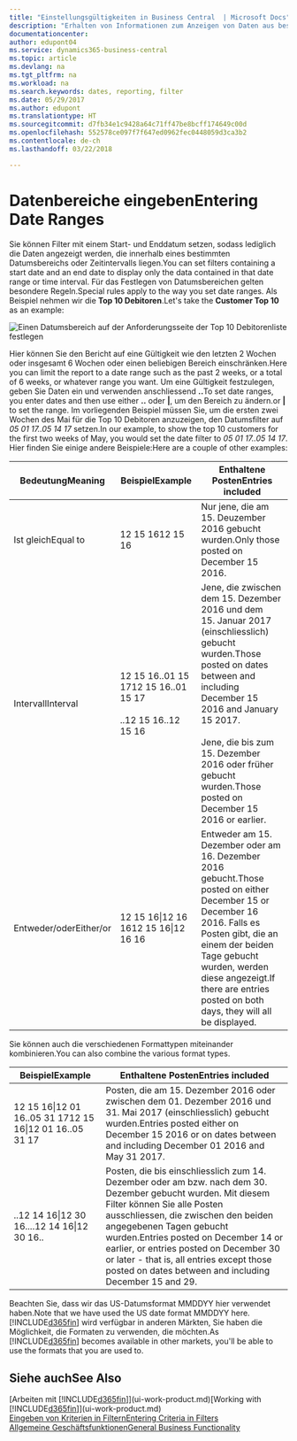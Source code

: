 ```yaml
---
title: "Einstellungsgültigkeiten in Business Central  | Microsoft Docs"
description: "Erhalten von Informationen zum Anzeigen von Daten aus bestimmten Zeiträumen mithilfe von Business Central"
documentationcenter: 
author: edupont04
ms.service: dynamics365-business-central
ms.topic: article
ms.devlang: na
ms.tgt_pltfrm: na
ms.workload: na
ms.search.keywords: dates, reporting, filter
ms.date: 05/29/2017
ms.author: edupont
ms.translationtype: HT
ms.sourcegitcommit: d7fb34e1c9428a64c71ff47be8bcff174649c00d
ms.openlocfilehash: 552578ce097f7f647ed0962fec0448059d3ca3b2
ms.contentlocale: de-ch
ms.lasthandoff: 03/22/2018

---
```

# <a name="entering-date-ranges"></a><span data-ttu-id="983e0-103">Datenbereiche eingeben</span><span class="sxs-lookup"><span data-stu-id="983e0-103">Entering Date Ranges</span></span> 
<span data-ttu-id="983e0-104">Sie können Filter mit einem Start- und Enddatum setzen, sodass lediglich die Daten angezeigt werden, die innerhalb eines bestimmten Datumsbereichs oder Zeitintervalls liegen.</span><span class="sxs-lookup"><span data-stu-id="983e0-104">You can set filters containing a start date and an end date to display only the data contained in that date range or time interval.</span></span> <span data-ttu-id="983e0-105">Für das Festlegen von Datumsbereichen gelten besondere Regeln.</span><span class="sxs-lookup"><span data-stu-id="983e0-105">Special rules apply to the way you set date ranges.</span></span> <span data-ttu-id="983e0-106">Als Beispiel nehmen wir die **Top 10 Debitoren**.</span><span class="sxs-lookup"><span data-stu-id="983e0-106">Let's take the **Customer Top 10** as an example:</span></span>

![Einen Datumsbereich auf der Anforderungsseite der Top 10 Debitorenliste festlegen](./media/ui-enter-date-ranges/customer-top10-list.png)

<span data-ttu-id="983e0-108">Hier können Sie den Bericht auf eine Gültigkeit wie den letzten 2 Wochen oder insgesamt 6 Wochen oder einen beliebigen Bereich einschränken.</span><span class="sxs-lookup"><span data-stu-id="983e0-108">Here you can limit the report to a date range such as the past 2 weeks, or a total of 6 weeks, or whatever range you want.</span></span> <span data-ttu-id="983e0-109">Um eine Gültigkeit festzulegen, geben Sie Daten ein und verwenden anschliessend **..**</span><span class="sxs-lookup"><span data-stu-id="983e0-109">To set date ranges, you enter dates and then use either **..**</span></span> <span data-ttu-id="983e0-110">oder **|**, um den Bereich zu ändern.</span><span class="sxs-lookup"><span data-stu-id="983e0-110">or **|** to set the range.</span></span> <span data-ttu-id="983e0-111">Im vorliegenden Beispiel müssen Sie, um die ersten zwei Wochen des Mai für die Top 10 Debitoren anzuzeigen, den Datumsfilter auf *05 01 17..05 14 17* setzen.</span><span class="sxs-lookup"><span data-stu-id="983e0-111">In our example, to show the top 10 customers for the first two weeks of May, you would set the date filter to *05 01 17..05 14 17*.</span></span>
<span data-ttu-id="983e0-112">Hier finden Sie einige andere Beispiele:</span><span class="sxs-lookup"><span data-stu-id="983e0-112">Here are a couple of other examples:</span></span>

| <span data-ttu-id="983e0-113">Bedeutung</span><span class="sxs-lookup"><span data-stu-id="983e0-113">Meaning</span></span> | <span data-ttu-id="983e0-114">Beispiel</span><span class="sxs-lookup"><span data-stu-id="983e0-114">Example</span></span> | <span data-ttu-id="983e0-115">Enthaltene Posten</span><span class="sxs-lookup"><span data-stu-id="983e0-115">Entries included</span></span> |
|---|---|---|
|<span data-ttu-id="983e0-116">Ist gleich</span><span class="sxs-lookup"><span data-stu-id="983e0-116">Equal to</span></span>| <span data-ttu-id="983e0-117">12 15 16</span><span class="sxs-lookup"><span data-stu-id="983e0-117">12 15 16</span></span> |<span data-ttu-id="983e0-118">Nur jene, die am 15. Deuzember 2016 gebucht wurden.</span><span class="sxs-lookup"><span data-stu-id="983e0-118">Only those posted on December 15 2016.</span></span>|
|<span data-ttu-id="983e0-119">Intervall</span><span class="sxs-lookup"><span data-stu-id="983e0-119">Interval</span></span>| <span data-ttu-id="983e0-120">12 15 16..01 15 17</span><span class="sxs-lookup"><span data-stu-id="983e0-120">12 15 16..01 15 17</span></span><br /><br /><span data-ttu-id="983e0-121">..12 15 16</span><span class="sxs-lookup"><span data-stu-id="983e0-121">..12 15 16</span></span>|<span data-ttu-id="983e0-122">Jene, die zwischen dem 15. Dezember 2016 und dem 15. Januar 2017 (einschliesslich) gebucht wurden.</span><span class="sxs-lookup"><span data-stu-id="983e0-122">Those posted on dates between and including December 15 2016 and January 15 2017.</span></span><br /><br /><span data-ttu-id="983e0-123">Jene, die bis zum 15. Dezember 2016 oder früher gebucht wurden.</span><span class="sxs-lookup"><span data-stu-id="983e0-123">Those posted on December 15 2016 or earlier.</span></span>|
|<span data-ttu-id="983e0-124">Entweder/oder</span><span class="sxs-lookup"><span data-stu-id="983e0-124">Either/or</span></span>|<span data-ttu-id="983e0-125">12 15 16&#124;12 16 16</span><span class="sxs-lookup"><span data-stu-id="983e0-125">12 15 16&#124;12 16 16</span></span>|<span data-ttu-id="983e0-126">Entweder am 15. Dezember oder am 16. Dezember 2016 gebucht.</span><span class="sxs-lookup"><span data-stu-id="983e0-126">Those posted on either December 15 or December 16 2016.</span></span> <span data-ttu-id="983e0-127">Falls es Posten gibt, die an einem der beiden Tage gebucht wurden, werden diese angezeigt.</span><span class="sxs-lookup"><span data-stu-id="983e0-127">If there are entries posted on both days, they will all be displayed.</span></span>|

<span data-ttu-id="983e0-128">Sie können auch die verschiedenen Formattypen miteinander kombinieren.</span><span class="sxs-lookup"><span data-stu-id="983e0-128">You can also combine the various format types.</span></span>

| <span data-ttu-id="983e0-129">Beispiel</span><span class="sxs-lookup"><span data-stu-id="983e0-129">Example</span></span> | <span data-ttu-id="983e0-130">Enthaltene Posten</span><span class="sxs-lookup"><span data-stu-id="983e0-130">Entries included</span></span> |
|---|---|
|<span data-ttu-id="983e0-131">12 15 16&#124;12 01 16..05 31 17</span><span class="sxs-lookup"><span data-stu-id="983e0-131">12 15 16&#124;12 01 16..05 31 17</span></span> | <span data-ttu-id="983e0-132">Posten, die am 15. Dezember 2016 oder zwischen dem 01. Dezember 2016 und 31. Mai 2017 (einschliesslich) gebucht wurden.</span><span class="sxs-lookup"><span data-stu-id="983e0-132">Entries posted either on December 15 2016 or on dates between and including December 01 2016 and May 31 2017.</span></span> |
|<span data-ttu-id="983e0-133">..12 14 16&#124;12 30 16..</span><span class="sxs-lookup"><span data-stu-id="983e0-133">..12 14 16&#124;12 30 16..</span></span> | <span data-ttu-id="983e0-134">Posten, die bis einschliesslich zum 14. Dezember oder am bzw. nach dem 30. Dezember gebucht wurden. Mit diesem Filter können Sie alle Posten ausschliessen, die zwischen den beiden angegebenen Tagen gebucht wurden.</span><span class="sxs-lookup"><span data-stu-id="983e0-134">Entries posted on December 14 or earlier, or entries posted on December 30 or later - that is, all entries except those posted on dates between and including December 15 and 29.</span></span> |

<span data-ttu-id="983e0-135">Beachten Sie, dass wir das US-Datumsformat MMDDYY hier verwendet haben.</span><span class="sxs-lookup"><span data-stu-id="983e0-135">Note that we have used the US date format MMDDYY here.</span></span> <span data-ttu-id="983e0-136">[!INCLUDE[d365fin](includes/d365fin_md.md)] wird verfügbar in anderen Märkten, Sie haben die Möglichkeit, die Formaten zu verwenden, die möchten.</span><span class="sxs-lookup"><span data-stu-id="983e0-136">As [!INCLUDE[d365fin](includes/d365fin_md.md)] becomes available in other markets, you'll be able to use the formats that you are used to.</span></span>

## <a name="see-also"></a><span data-ttu-id="983e0-137">Siehe auch</span><span class="sxs-lookup"><span data-stu-id="983e0-137">See Also</span></span>
<span data-ttu-id="983e0-138">[Arbeiten mit [!INCLUDE[d365fin](includes/d365fin_long_md.md)]](ui-work-product.md)</span><span class="sxs-lookup"><span data-stu-id="983e0-138">[Working with [!INCLUDE[d365fin](includes/d365fin_long_md.md)]](ui-work-product.md)</span></span>  
[<span data-ttu-id="983e0-139">Eingeben von Kriterien in Filtern</span><span class="sxs-lookup"><span data-stu-id="983e0-139">Entering Criteria in Filters </span></span>](ui-enter-criteria-filters.md)  
[<span data-ttu-id="983e0-140">Allgemeine Geschäftsfunktionen</span><span class="sxs-lookup"><span data-stu-id="983e0-140">General Business Functionality</span></span>](ui-across-business-areas.md)

